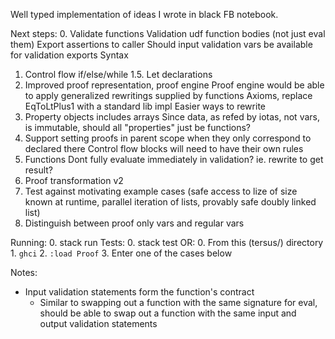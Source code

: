 Well typed implementation of ideas I wrote in black FB notebook.

Next steps:
0. Validate functions
    Validation udf function bodies (not just eval them)
    Export assertions to caller
    Should input validation vars be available for validation exports
    Syntax
1. Control flow
    if/else/while
1.5. Let declarations
2. Improved proof representation, proof engine
    Proof engine would be able to apply generalized rewritings supplied by functions
    Axioms, replace EqToLtPlus1 with a standard lib impl
    Easier ways to rewrite
3. Property objects
    includes arrays
    Since data, as refed by iotas, not vars, is immutable, should all "properties" just be functions?
4. Support setting proofs in parent scope when they only correspond to declared there
    Control flow blocks will need to have their own rules
5. Functions
    Dont fully evaluate immediately in validation? ie. rewrite to get result?
6. Proof transformation v2
7. Test against motivating example cases (safe access to lize of size known at runtime, parallel iteration of lists, provably safe doubly linked list)
8. Distinguish between proof only vars and regular vars

Running:
    0. stack run
Tests:
    0. stack test
OR:
    0. From this (tersus/) directory
    1. `ghci`
    2. `:load Proof`
    3. Enter one of the cases below

Notes:
- Input validation statements form the function's contract
  - Similar to swapping out a function with the same signature for eval,
  should be able to swap out a function with the same input and output
  validation statements
    